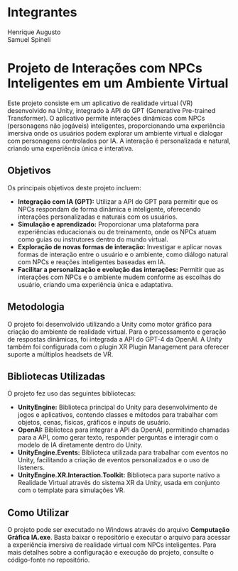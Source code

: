 # Integrantes
Henrique Augusto\
Samuel Spineli
# Projeto de Interações com NPCs Inteligentes em um Ambiente Virtual

Este projeto consiste em um aplicativo de realidade virtual (VR) desenvolvido na Unity, integrado à API do GPT (Generative Pre-trained Transformer). O aplicativo permite interações dinâmicas com NPCs (personagens não jogáveis) inteligentes, proporcionando uma experiência imersiva onde os usuários podem explorar um ambiente virtual e dialogar com personagens controlados por IA. A interação é personalizada e natural, criando uma experiência única e interativa.

## Objetivos

Os principais objetivos deste projeto incluem:

- **Integração com IA (GPT):** Utilizar a API do GPT para permitir que os NPCs respondam de forma dinâmica e inteligente, oferecendo interações personalizadas e naturais com os usuários.
- **Simulação e aprendizado:** Proporcionar uma plataforma para experiências educacionais ou de treinamento, onde os NPCs atuam como guias ou instrutores dentro do mundo virtual.
- **Exploração de novas formas de interação:** Investigar e aplicar novas formas de interação entre o usuário e o ambiente, como diálogo natural com NPCs e reações inteligentes baseadas em IA.
- **Facilitar a personalização e evolução das interações:** Permitir que as interações com NPCs e o ambiente mudem conforme as escolhas do usuário, criando uma experiência única e adaptativa.

## Metodologia

O projeto foi desenvolvido utilizando a Unity como motor gráfico para criação do ambiente de realidade virtual. Para o processamento e geração de respostas dinâmicas, foi integrada a API do GPT-4 da OpenAI. A Unity também foi configurada com o plugin XR Plugin Management para oferecer suporte a múltiplos headsets de VR.

## Bibliotecas Utilizadas

O projeto fez uso das seguintes bibliotecas:

- **UnityEngine:** Biblioteca principal do Unity para desenvolvimento de jogos e aplicativos, contendo classes e métodos para trabalhar com objetos, cenas, físicas, gráficos e inputs de usuário.
- **OpenAI:** Biblioteca para integrar a API da OpenAI, permitindo chamadas para a API, como gerar texto, responder perguntas e interagir com o modelo de IA diretamente dentro do Unity.
- **UnityEngine.Events:** Biblioteca utilizada para trabalhar com eventos no Unity, facilitando a criação de eventos personalizados e o uso de listeners.
- **UnityEngine.XR.Interaction.Toolkit:** Biblioteca para suporte nativo a Realidade Virtual através do sistema XR da Unity, usada em conjunto com o template para simulações VR.

## Como Utilizar

O projeto pode ser executado no Windows através do arquivo **Computação Gráfica IA.exe**. Basta baixar o repositório e executar o arquivo para acessar a experiência imersiva de realidade virtual com NPCs inteligentes. Para mais detalhes sobre a configuração e execução do projeto, consulte o código-fonte no repositório.
